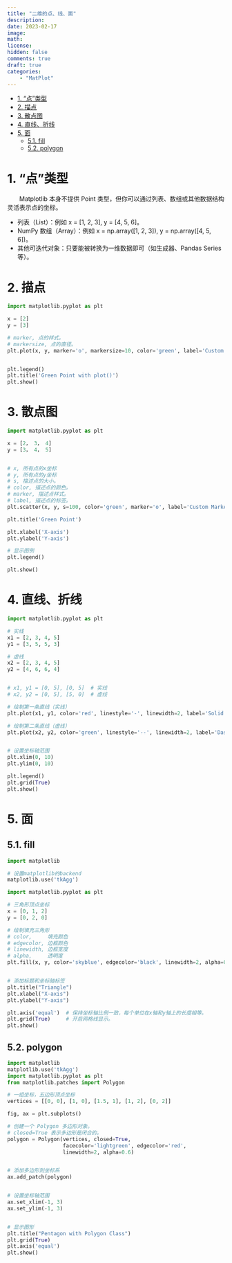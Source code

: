 ```yaml
---
title: "二维的点、线、面"
description: 
date: 2023-02-17
image: 
math: 
license: 
hidden: false
comments: true
draft: true
categories:
    - "MatPlot"
---
```



- [1. “点”类型](#1-点类型)
- [2. 描点](#2-描点)
- [3. 散点图](#3-散点图)
- [4. 直线、折线](#4-直线折线)
- [5. 面](#5-面)
  - [5.1. fill](#51-fill)
  - [5.2. polygon](#52-polygon)


# 1. “点”类型 
&emsp;&emsp;Matplotlib 本身不提供 Point 类型，但你可以通过列表、数组或其他数据结构灵活表示点的坐标。  
- 列表（List）：例如 x = [1, 2, 3], y = [4, 5, 6]。  
- NumPy 数组（Array）：例如 x = np.array([1, 2, 3]), y = np.array([4, 5, 6])。  
- 其他可迭代对象：只要能被转换为一维数据即可（如生成器、Pandas Series 等）。  

# 2. 描点
```python
import matplotlib.pyplot as plt

x = [2]
y = [3]

# marker, 点的样式。
# markersize, 点的直径。
plt.plot(x, y, marker='o', markersize=10, color='green', label='Custom Marker')  # markersize 是点的直径（不是面积）


plt.legend()
plt.title('Green Point with plot()')
plt.show()
```

# 3. 散点图
```python
import matplotlib.pyplot as plt

x = [2， 3， 4]
y = [3， 4， 5]


# x, 所有点的x坐标
# y, 所有点的y坐标
# s, 描述点的大小。
# color, 描述点的颜色。
# marker, 描述点样式。
# label, 描述点的标签。
plt.scatter(x, y, s=100, color='green', marker='o', label='Custom Marker')  # 'o' 表示圆形标记

plt.title('Green Point')

plt.xlabel('X-axis')
plt.ylabel('Y-axis')

# 显示图例
plt.legend()

plt.show()
```


# 4. 直线、折线
```python
import matplotlib.pyplot as plt

# 实线
x1 = [2, 3, 4, 5]
y1 = [3, 5, 5, 3]

# 虚线
x2 = [2, 3, 4, 5]
y2 = [4, 6, 6, 4]


# x1, y1 = [0, 5], [0, 5]  # 实线
# x2, y2 = [0, 5], [5, 0]  # 虚线

# 绘制第一条直线（实线）
plt.plot(x1, y1, color='red', linestyle='-', linewidth=2, label='Solid Line')

# 绘制第二条直线（虚线）
plt.plot(x2, y2, color='green', linestyle='--', linewidth=2, label='Dashed Line')


# 设置坐标轴范围
plt.xlim(0, 10)
plt.ylim(0, 10)

plt.legend()
plt.grid(True)
plt.show()
```

# 5. 面

## 5.1. fill
```python
import matplotlib

# 设置matplotlib的backend
matplotlib.use('tkAgg')

import matplotlib.pyplot as plt

# 三角形顶点坐标
x = [0, 1, 2]
y = [0, 2, 0]

# 绘制填充三角形
# color,     填充颜色
# edgecolor, 边框颜色
# linewidth, 边框宽度
# alpha,     透明度
plt.fill(x, y, color='skyblue', edgecolor='black', linewidth=2, alpha=0.7)


# 添加标题和坐标轴标签
plt.title("Triangle")
plt.xlabel("X-axis")
plt.ylabel("Y-axis")

plt.axis('equal')  # 保持坐标轴比例一致，每个单位在x轴和y轴上的长度相等。
plt.grid(True)     # 开启网格线显示。
plt.show()
```

## 5.2. polygon
```python
import matplotlib
matplotlib.use('tkAgg')
import matplotlib.pyplot as plt
from matplotlib.patches import Polygon

# 一组坐标，五边形顶点坐标
vertices = [[0, 0], [1, 0], [1.5, 1], [1, 2], [0, 2]]

fig, ax = plt.subplots()

# 创建一个 Polygon 多边形对象。
# closed=True 表示多边形是闭合的。
polygon = Polygon(vertices, closed=True, 
                  facecolor='lightgreen', edgecolor='red', 
                  linewidth=2, alpha=0.6)


# 添加多边形到坐标系
ax.add_patch(polygon)


# 设置坐标轴范围
ax.set_xlim(-1, 3)
ax.set_ylim(-1, 3)


# 显示图形
plt.title("Pentagon with Polygon Class")
plt.grid(True)
plt.axis('equal')
plt.show()
```